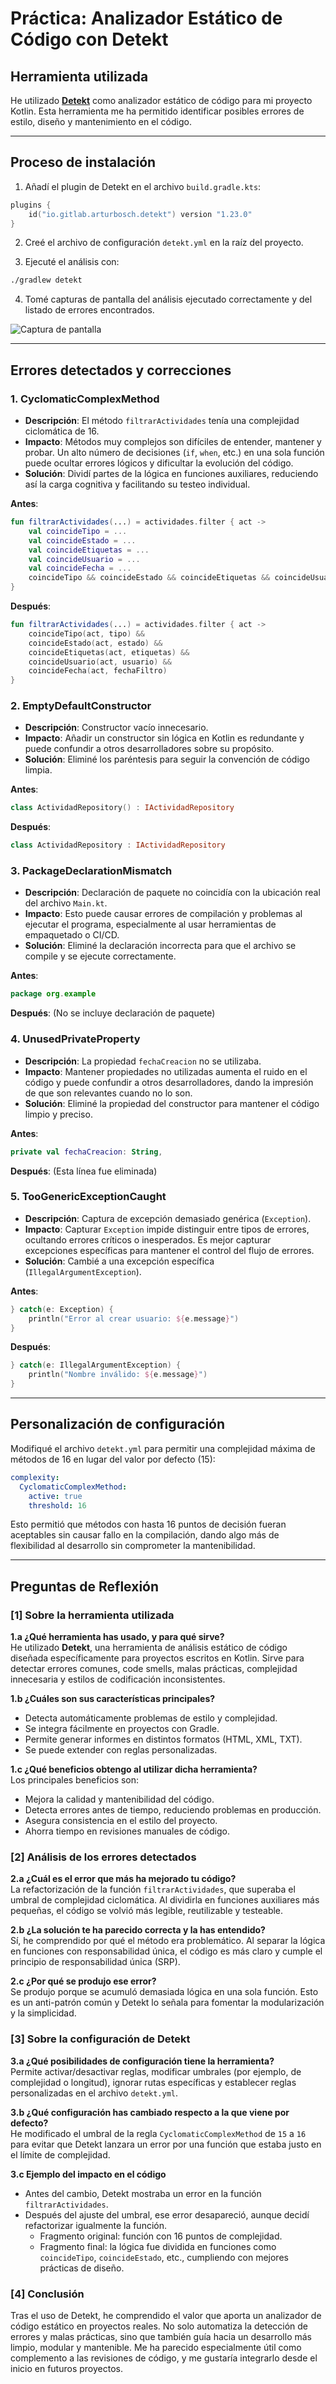 # Práctica: Analizador Estático de Código con Detekt

## Herramienta utilizada

He utilizado **[Detekt](https://detekt.dev/)** como analizador estático de código para mi proyecto Kotlin. Esta herramienta me ha permitido identificar posibles errores de estilo, diseño y mantenimiento en el código.

---

## Proceso de instalación

1. Añadí el plugin de Detekt en el archivo `build.gradle.kts`:
```kotlin
plugins {
    id("io.gitlab.arturbosch.detekt") version "1.23.0"
}
```

2. Creé el archivo de configuración `detekt.yml` en la raíz del proyecto.

3. Ejecuté el análisis con:
```bash
./gradlew detekt
```

4. Tomé capturas de pantalla del análisis ejecutado correctamente y del listado de errores encontrados.

![Captura de pantalla](capturas/Captura%20de%20pantalla%202025-05-22%20034459.png)




---

## Errores detectados y correcciones

### 1. CyclomaticComplexMethod

- **Descripción**: El método `filtrarActividades` tenía una complejidad ciclomática de 16.
- **Impacto**: Métodos muy complejos son difíciles de entender, mantener y probar. Un alto número de decisiones (`if`, `when`, etc.) en una sola función puede ocultar errores lógicos y dificultar la evolución del código.
- **Solución**: Dividí partes de la lógica en funciones auxiliares, reduciendo así la carga cognitiva y facilitando su testeo individual.

**Antes**:
```kotlin
fun filtrarActividades(...) = actividades.filter { act ->
    val coincideTipo = ...
    val coincideEstado = ...
    val coincideEtiquetas = ...
    val coincideUsuario = ...
    val coincideFecha = ...
    coincideTipo && coincideEstado && coincideEtiquetas && coincideUsuario && coincideFecha
}
```

**Después**:
```kotlin
fun filtrarActividades(...) = actividades.filter { act ->
    coincideTipo(act, tipo) &&
    coincideEstado(act, estado) &&
    coincideEtiquetas(act, etiquetas) &&
    coincideUsuario(act, usuario) &&
    coincideFecha(act, fechaFiltro)
}
```

### 2. EmptyDefaultConstructor

- **Descripción**: Constructor vacío innecesario.
- **Impacto**: Añadir un constructor sin lógica en Kotlin es redundante y puede confundir a otros desarrolladores sobre su propósito.
- **Solución**: Eliminé los paréntesis para seguir la convención de código limpia.

**Antes**:
```kotlin
class ActividadRepository() : IActividadRepository
```

**Después**:
```kotlin
class ActividadRepository : IActividadRepository
```

### 3. PackageDeclarationMismatch

- **Descripción**: Declaración de paquete no coincidía con la ubicación real del archivo `Main.kt`.
- **Impacto**: Esto puede causar errores de compilación y problemas al ejecutar el programa, especialmente al usar herramientas de empaquetado o CI/CD.
- **Solución**: Eliminé la declaración incorrecta para que el archivo se compile y se ejecute correctamente.

**Antes**:
```kotlin
package org.example
```

**Después**:
(No se incluye declaración de paquete)

### 4. UnusedPrivateProperty

- **Descripción**: La propiedad `fechaCreacion` no se utilizaba.
- **Impacto**: Mantener propiedades no utilizadas aumenta el ruido en el código y puede confundir a otros desarrolladores, dando la impresión de que son relevantes cuando no lo son.
- **Solución**: Eliminé la propiedad del constructor para mantener el código limpio y preciso.

**Antes**:
```kotlin
private val fechaCreacion: String,
```

**Después**:
(Esta línea fue eliminada)

### 5. TooGenericExceptionCaught

- **Descripción**: Captura de excepción demasiado genérica (`Exception`).
- **Impacto**: Capturar `Exception` impide distinguir entre tipos de errores, ocultando errores críticos o inesperados. Es mejor capturar excepciones específicas para mantener el control del flujo de errores.
- **Solución**: Cambié a una excepción específica (`IllegalArgumentException`).

**Antes**:
```kotlin
} catch(e: Exception) {
    println("Error al crear usuario: ${e.message}")
}
```

**Después**:
```kotlin
} catch(e: IllegalArgumentException) {
    println("Nombre inválido: ${e.message}")
}
```

---

## Personalización de configuración

Modifiqué el archivo `detekt.yml` para permitir una complejidad máxima de métodos de 16 en lugar del valor por defecto (15):

```yaml
complexity:
  CyclomaticComplexMethod:
    active: true
    threshold: 16
```

Esto permitió que métodos con hasta 16 puntos de decisión fueran aceptables sin causar fallo en la compilación, dando algo más de flexibilidad al desarrollo sin comprometer la mantenibilidad.


---

## Preguntas de Reflexión

### [1] Sobre la herramienta utilizada

**1.a ¿Qué herramienta has usado, y para qué sirve?**  
He utilizado **Detekt**, una herramienta de análisis estático de código diseñada específicamente para proyectos escritos en Kotlin. Sirve para detectar errores comunes, code smells, malas prácticas, complejidad innecesaria y estilos de codificación inconsistentes.

**1.b ¿Cuáles son sus características principales?**  
- Detecta automáticamente problemas de estilo y complejidad.  
- Se integra fácilmente en proyectos con Gradle.    
- Permite generar informes en distintos formatos (HTML, XML, TXT).  
- Se puede extender con reglas personalizadas.

**1.c ¿Qué beneficios obtengo al utilizar dicha herramienta?**  
Los principales beneficios son:
- Mejora la calidad y mantenibilidad del código.
- Detecta errores antes de tiempo, reduciendo problemas en producción.
- Asegura consistencia en el estilo del proyecto.
- Ahorra tiempo en revisiones manuales de código.



### [2] Análisis de los errores detectados

**2.a ¿Cuál es el error que más ha mejorado tu código?**  
La refactorización de la función `filtrarActividades`, que superaba el umbral de complejidad ciclomática. Al dividirla en funciones auxiliares más pequeñas, el código se volvió más legible, reutilizable y testeable.

**2.b ¿La solución te ha parecido correcta y la has entendido?**  
Sí, he comprendido por qué el método era problemático. Al separar la lógica en funciones con responsabilidad única, el código es más claro y cumple el principio de responsabilidad única (SRP).

**2.c ¿Por qué se produjo ese error?**  
Se produjo porque se acumuló demasiada lógica en una sola función. Esto es un anti-patrón común y Detekt lo señala para fomentar la modularización y la simplicidad.



### [3] Sobre la configuración de Detekt

**3.a ¿Qué posibilidades de configuración tiene la herramienta?**  
Permite activar/desactivar reglas, modificar umbrales (por ejemplo, de complejidad o longitud), ignorar rutas específicas y establecer reglas personalizadas en el archivo `detekt.yml`.

**3.b ¿Qué configuración has cambiado respecto a la que viene por defecto?**  
He modificado el umbral de la regla `CyclomaticComplexMethod` de `15` a `16` para evitar que Detekt lanzara un error por una función que estaba justo en el límite de complejidad.

**3.c Ejemplo del impacto en el código**  
- Antes del cambio, Detekt mostraba un error en la función `filtrarActividades`.  
- Después del ajuste del umbral, ese error desapareció, aunque decidí refactorizar igualmente la función.  
  - Fragmento original: función con 16 puntos de complejidad.  
  - Fragmento final: la lógica fue dividida en funciones como `coincideTipo`, `coincideEstado`, etc., cumpliendo con mejores prácticas de diseño.


### [4] Conclusión

Tras el uso de Detekt, he comprendido el valor que aporta un analizador de código estático en proyectos reales. No solo automatiza la detección de errores y malas prácticas, sino que también guía hacia un desarrollo más limpio, modular y mantenible. Me ha parecido especialmente útil como complemento a las revisiones de código, y me gustaría integrarlo desde el inicio en futuros proyectos.
